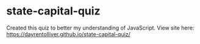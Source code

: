 # state-capital-quiz
Created this quiz to better my understanding of JavaScript.
View site here: https://dayrentolliver.github.io/state-capital-quiz/
